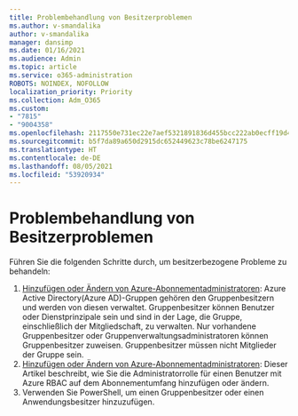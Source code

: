 ```yaml
---
title: Problembehandlung von Besitzerproblemen
ms.author: v-smandalika
author: v-smandalika
manager: dansimp
ms.date: 01/16/2021
ms.audience: Admin
ms.topic: article
ms.service: o365-administration
ROBOTS: NOINDEX, NOFOLLOW
localization_priority: Priority
ms.collection: Adm_O365
ms.custom:
- "7815"
- "9004358"
ms.openlocfilehash: 2117550e731ec22e7aef5321891836d455bcc222ab0ecff19d4ff12ab5bbfa7c
ms.sourcegitcommit: b5f7da89a650d2915dc652449623c78be6247175
ms.translationtype: HT
ms.contentlocale: de-DE
ms.lasthandoff: 08/05/2021
ms.locfileid: "53920934"
---
```

# <a name="troubleshoot-owner-issues"></a>Problembehandlung von Besitzerproblemen

Führen Sie die folgenden Schritte durch, um besitzerbezogene Probleme zu behandeln:

1. [Hinzufügen oder Ändern von Azure-Abonnementadministratoren](https://docs.microsoft.com/azure/active-directory/fundamentals/active-directory-accessmanagement-managing-group-owners): Azure Active Directory(Azure AD)-Gruppen gehören den Gruppenbesitzern und werden von diesen verwaltet. Gruppenbesitzer können Benutzer oder Dienstprinzipale sein und sind in der Lage, die Gruppe, einschließlich der Mitgliedschaft, zu verwalten. Nur vorhandene Gruppenbesitzer oder Gruppenverwaltungsadministratoren können Gruppenbesitzer zuweisen. Gruppenbesitzer müssen nicht Mitglieder der Gruppe sein.
2. [Hinzufügen oder Ändern von Azure-Abonnementadministratoren](https://docs.microsoft.com/azure/cost-management-billing/manage/add-change-subscription-administrator): Dieser Artikel beschreibt, wie Sie die Administratorrolle für einen Benutzer mit Azure RBAC auf dem Abonnementumfang hinzufügen oder ändern.
3. Verwenden Sie PowerShell, um einen Gruppenbesitzer oder einen Anwendungsbesitzer hinzuzufügen.
